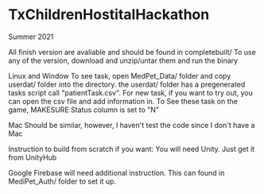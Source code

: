 # TxChildrenHostitalHackathon
Summer 2021

All finish version are avaliable and should be found in completebuilt/ 
To use any of the version, download and unzip/untar them and run the binary

Linux and Window
To see task, open MedPet_Data/ folder and copy userdat/ folder into the directory. the userdat/ folder has a pregenerated tasks script call "patientTask.csv". 
For new task, if you want to try out, you can open the csv file and add information in. To See these task on the game, MAKESURE Status column is set to "N"

Mac
Should be similar, however, I haven't test the code since I don't have a Mac


Instruction to build from scratch if you want:
You will need Unity. Just get it from UnityHub

Google Firebase will need additional instruction. This can found in MediPet_Auth/ folder to set it up.
